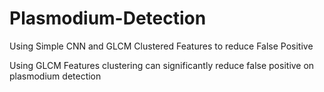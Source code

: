# Plasmodium-Detection
Using Simple CNN and GLCM Clustered Features to reduce False Positive

Using GLCM Features clustering can significantly reduce false positive on plasmodium detection
